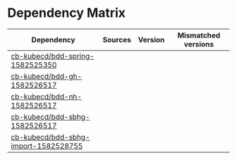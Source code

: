 # Dependency Matrix

Dependency | Sources | Version | Mismatched versions
---------- | ------- | ------- | -------------------
[cb-kubecd/bdd-spring-1582525350](https://github.com/cb-kubecd/bdd-spring-1582525350.git) |  | []() | 
[cb-kubecd/bdd-gh-1582526517](https://github.com/cb-kubecd/bdd-gh-1582526517.git) |  | []() | 
[cb-kubecd/bdd-nh-1582526517](https://github.com/cb-kubecd/bdd-nh-1582526517.git) |  | []() | 
[cb-kubecd/bdd-sbhg-1582526517](https://github.com/cb-kubecd/bdd-sbhg-1582526517.git) |  | []() | 
[cb-kubecd/bdd-sbhg-import-1582528755](https://github.com/cb-kubecd/bdd-sbhg-import-1582528755.git) |  | []() | 
